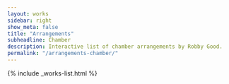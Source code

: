 ```yaml
---
layout: works
sidebar: right
show_meta: false
title: "Arrangements"
subheadline: Chamber
description: Interactive list of chamber arrangements by Robby Good.
permalink: "/arrangements-chamber/"
---
```


{% include _works-list.html %}